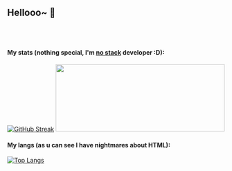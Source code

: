 ## Hellooo~ 👋

<br><br>

#### My stats (nothing special, I'm <ins>no stack</ins> developer :D):

[![GitHub Streak](http://github-readme-streak-stats.herokuapp.com?user=Ferenc1234&theme=dark&background=000000)](https://git.io/streak-stats)
<img width=390 height=155 src="https://github-readme-stats-meywys-projects.vercel.app/api?username=Ferenc1234&theme=tokyonight&hide_border=false&include_all_commits=true&count_private=true" />

#### My langs (as u can see I have nightmares about HTML):

[![Top Langs](https://github-readme-stats.vercel.app/api/top-langs/?username=Ferenc1234&layout=compact&theme=vision-friendly-dark)](https://github.com/anuraghazra/github-readme-stats)
